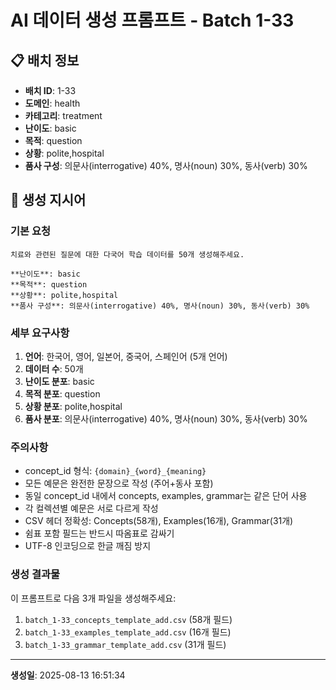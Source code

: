 # AI 데이터 생성 프롬프트 - Batch 1-33

## 📋 배치 정보

- **배치 ID**: 1-33
- **도메인**: health
- **카테고리**: treatment
- **난이도**: basic
- **목적**: question
- **상황**: polite,hospital
- **품사 구성**: 의문사(interrogative) 40%, 명사(noun) 30%, 동사(verb) 30%

## 🎯 생성 지시어

### 기본 요청
```
치료와 관련된 질문에 대한 다국어 학습 데이터를 50개 생성해주세요.

**난이도**: basic
**목적**: question
**상황**: polite,hospital
**품사 구성**: 의문사(interrogative) 40%, 명사(noun) 30%, 동사(verb) 30%
```

### 세부 요구사항

1. **언어**: 한국어, 영어, 일본어, 중국어, 스페인어 (5개 언어)
2. **데이터 수**: 50개
3. **난이도 분포**: basic
4. **목적 분포**: question
5. **상황 분포**: polite,hospital
6. **품사 분포**: 의문사(interrogative) 40%, 명사(noun) 30%, 동사(verb) 30%

### 주의사항

- concept_id 형식: `{domain}_{word}_{meaning}`
- 모든 예문은 완전한 문장으로 작성 (주어+동사 포함)
- 동일 concept_id 내에서 concepts, examples, grammar는 같은 단어 사용
- 각 컬렉션별 예문은 서로 다르게 작성
- CSV 헤더 정확성: Concepts(58개), Examples(16개), Grammar(31개)
- 쉼표 포함 필드는 반드시 따옴표로 감싸기
- UTF-8 인코딩으로 한글 깨짐 방지

### 생성 결과물

이 프롬프트로 다음 3개 파일을 생성해주세요:
1. `batch_1-33_concepts_template_add.csv` (58개 필드)
2. `batch_1-33_examples_template_add.csv` (16개 필드)  
3. `batch_1-33_grammar_template_add.csv` (31개 필드)

---

**생성일**: 2025-08-13 16:51:34
